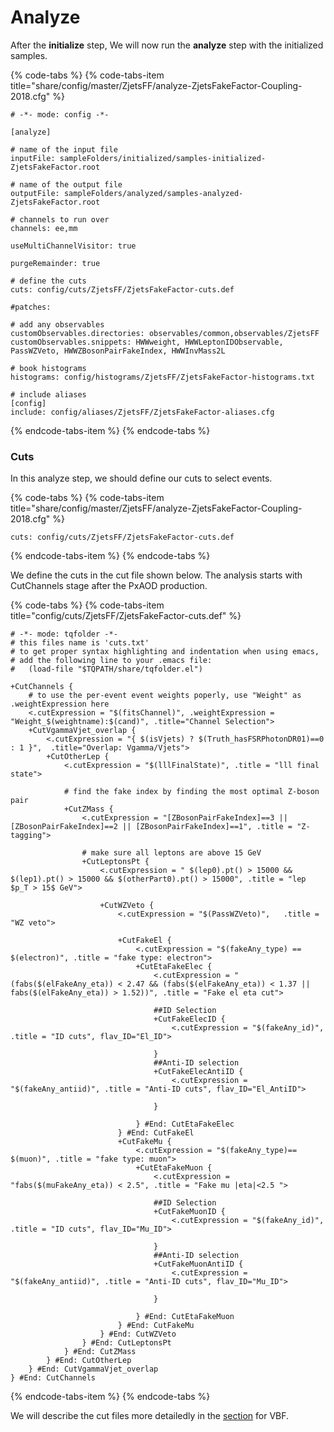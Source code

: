 # Analyze

After the **initialize** step, We will now run the **analyze** step with the initialized samples.

{% code-tabs %}
{% code-tabs-item title="share/config/master/ZjetsFF/analyze-ZjetsFakeFactor-Coupling-2018.cfg" %}
```text
# -*- mode: config -*-

[analyze]

# name of the input file
inputFile: sampleFolders/initialized/samples-initialized-ZjetsFakeFactor.root

# name of the output file
outputFile: sampleFolders/analyzed/samples-analyzed-ZjetsFakeFactor.root

# channels to run over
channels: ee,mm

useMultiChannelVisitor: true

purgeRemainder: true

# define the cuts
cuts: config/cuts/ZjetsFF/ZjetsFakeFactor-cuts.def

#patches: 

# add any observables
customObservables.directories: observables/common,observables/ZjetsFF
customObservables.snippets: HWWweight, HWWLeptonIDObservable, PassWZVeto, HWWZBosonPairFakeIndex, HWWInvMass2L

# book histograms
histograms: config/histograms/ZjetsFF/ZjetsFakeFactor-histograms.txt

# include aliases
[config]
include: config/aliases/ZjetsFF/ZjetsFakeFactor-aliases.cfg

```
{% endcode-tabs-item %}
{% endcode-tabs %}

### Cuts

In this analyze step, we should define our cuts to select events. 

{% code-tabs %}
{% code-tabs-item title="share/config/master/ZjetsFF/analyze-ZjetsFakeFactor-Coupling-2018.cfg" %}
```text
cuts: config/cuts/ZjetsFF/ZjetsFakeFactor-cuts.def
```
{% endcode-tabs-item %}
{% endcode-tabs %}

We define the cuts in the cut file shown below. The analysis starts with CutChannels stage after the PxAOD production. 

{% code-tabs %}
{% code-tabs-item title="config/cuts/ZjetsFF/ZjetsFakeFactor-cuts.def" %}
```text
# -*- mode: tqfolder -*-
# this files name is 'cuts.txt'
# to get proper syntax highlighting and indentation when using emacs,
# add the following line to your .emacs file:
#   (load-file "$TQPATH/share/tqfolder.el")

+CutChannels {
    # to use the per-event event weights poperly, use "Weight" as .weightExpression here
    <.cutExpression = "$(fitsChannel)", .weightExpression = "Weight_$(weightname):$(cand)", .title="Channel Selection">
    +CutVgammaVjet_overlap {
        <.cutExpression = "{ $(isVjets) ? $(Truth_hasFSRPhotonDR01)==0 : 1 }",  .title="Overlap: Vgamma/Vjets">
        +CutOtherLep {
            <.cutExpression = "$(lllFinalState)", .title = "lll final state">

            # find the fake index by finding the most optimal Z-boson pair
            +CutZMass {
                <.cutExpression = "[ZBosonPairFakeIndex]==3 || [ZBosonPairFakeIndex]==2 || [ZBosonPairFakeIndex]==1", .title = "Z-tagging">

                # make sure all leptons are above 15 GeV
                +CutLeptonsPt {
                    <.cutExpression = " $(lep0).pt() > 15000 && $(lep1).pt() > 15000 && $(otherPart0).pt() > 15000", .title = "lep $p_T > 15$ GeV">

                    +CutWZVeto {
                        <.cutExpression = "$(PassWZVeto)",   .title = "WZ veto">

                        +CutFakeEl {
                            <.cutExpression = "$(fakeAny_type) == $(electron)", .title = "fake type: electron">
                            +CutEtaFakeElec {
                                <.cutExpression = "(fabs($(elFakeAny_eta)) < 2.47 && (fabs($(elFakeAny_eta)) < 1.37 || fabs($(elFakeAny_eta)) > 1.52))", .title = "Fake el eta cut">

                                ##ID Selection
                                +CutFakeElecID {
                                    <.cutExpression = "$(fakeAny_id)", .title = "ID cuts", flav_ID="El_ID">

                                }
                                ##Anti-ID selection
                                +CutFakeElecAntiID {
                                    <.cutExpression = "$(fakeAny_antiid)", .title = "Anti-ID cuts", flav_ID="El_AntiID">

                                }

                            } #End: CutEtaFakeElec
                        } #End: CutFakeEl
                        +CutFakeMu {
                            <.cutExpression = "$(fakeAny_type)== $(muon)", .title = "fake type: muon">
                            +CutEtaFakeMuon {
                                <.cutExpression = "fabs($(muFakeAny_eta)) < 2.5", .title = "Fake mu |eta|<2.5 ">

                                ##ID Selection
                                +CutFakeMuonID {
                                    <.cutExpression = "$(fakeAny_id)", .title = "ID cuts", flav_ID="Mu_ID">

                                }
                                ##Anti-ID selection
                                +CutFakeMuonAntiID {
                                    <.cutExpression = "$(fakeAny_antiid)", .title = "Anti-ID cuts", flav_ID="Mu_ID">

                                }

                            } #End: CutEtaFakeMuon
                        } #End: CutFakeMu
                    } #End: CutWZVeto
                } #End: CutLeptonsPt
            } #End: CutZMass
        } #End: CutOtherLep
    } #End: CutVgammaVjet_overlap
} #End: CutChannels

```
{% endcode-tabs-item %}
{% endcode-tabs %}

We will describe the cut files more detailedly in the [section](../advanced-analysis/vbf-analysis/analyze-for-vbf.md) for VBF.

